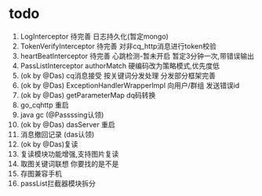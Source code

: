 # todo

1. LogInterceptor 待完善 日志持久化(暂定mongo)
2. TokenVerifyInterceptor 待完善 对非cq_http消息进行token校验
3. heartBeatInterceptor 待完善 心跳检测-暂未开启 暂定3分钟一次,带错误输出
4. PassListInterceptor authorMatch 硬编码改为策略模式,优先度低
5. (ok by @Das) cq消息接受 按关键词分发处理 分发部分框架完善
6. (ok by @Das) ExceptionHandlerWrapperImpl 向用户/群组 发送错误id
7. (ok by @Das) getParameterMap dq码转换
8. go_cqhttp 重启
9. java gc (@Passssing认领)
10. (ok by @Das) dasServer 重启
11. 消息撤回记录 (das认领)
12. (ok by @Das)复读
13. 复读模块功能增强,支持图片复读
14. 取图关键词联想 你要找的是不是
15. 存图兼容手机
16. passList拦截器模块拆分